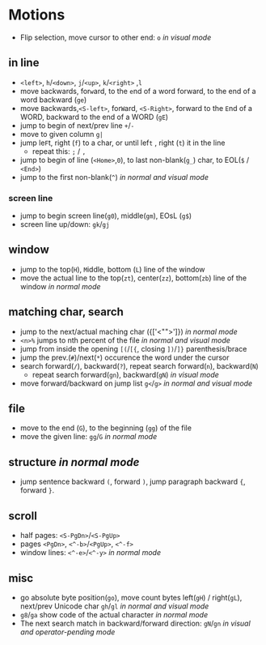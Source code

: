 # Motions

* Flip selection, move cursor to other end: `o` _in visual mode_

## in line

* `<left>`, `h`/`<down>`, `j`/`<up>`, `k`/`<right>` ,`l`
* move `b`ackwards, for`w`ard, to the `e`nd of a word forward, to the end of a word backward (`ge`)
* move `B`ackwards,`<S-left>`, for`W`ard, `<S-Right>`, forward to the `E`nd of a WORD, backward to the end of a WORD (`gE`)
* jump to begin of next/prev line `+`/`-`
* move to given column `g|`
* jump le`F`t, right (`f`) to a char, or until lef`t` , right (`t`) it in the line
  * repeat this: `;` / `,`
* jump to begin of line (`<Home>`,`0`), to last non-blank(`g_`) char, to EOL(`$` / `<End>`)
* jump to the first non-blank(`^`) _in normal and visual mode_

### screen line

* jump to begin screen line(`g0`), middle(`gm`), EOsL (`g$`)
* screen line up/down: `gk`/`gj`

## window

* jump to the top(`H`), `M`iddle, bottom (`L`) line of the window
* move the actual line to the top(`zt`), center(`zz`), bottom(`zb`) line of the window _in normal mode_

## matching char, search

* jump to the next/actual maching char ({['<"">']}) _in normal mode_
* `<n>%` jumps to nth percent of the file _in normal and visual mode_
* jump from inside the opening `[(`/`[{`, closing `])`/`]}` parenthesis/brace
* jump the prev.(`#`)/next(`*`) occurence the word under the cursor
* search forward(`/`), backward(`?`), repeat search forward(`n`), backward(`N`)
  * repeat search forward(`gn`), backward(`gN`) _in visual mode_
* move forward/backward on jump list `g<`/`g>` _in normal and visual mode_

## file

* move to the end (`G`), to the beginning (`gg`) of the file
* move the given line: `gg`/`G` _in normal mode_

## structure _in normal mode_

* jump sentence backward `(`, forward `)`, jump paragraph backward `{`, forward `}`.

## scroll

* half pages: `<S-PgDn>`/`<S-PgUp>`
* pages `<PgDn>`, `<^-b>`/`<PgUp>`, `<^-f>`
* window lines: `<^-e>`/`<^-y>` _in normal mode_

## misc

* go absolute byte position(`go`), move count bytes left(`gH`) / right(`gL`), next/prev Unicode char `gh`/`gl` _in normal and visual mode_
* `g8`/`ga` show code of the actual character _in normal mode_
* The next search match in backward/forward direction: `gN`/`gn` _in visual and operator-pending mode_
